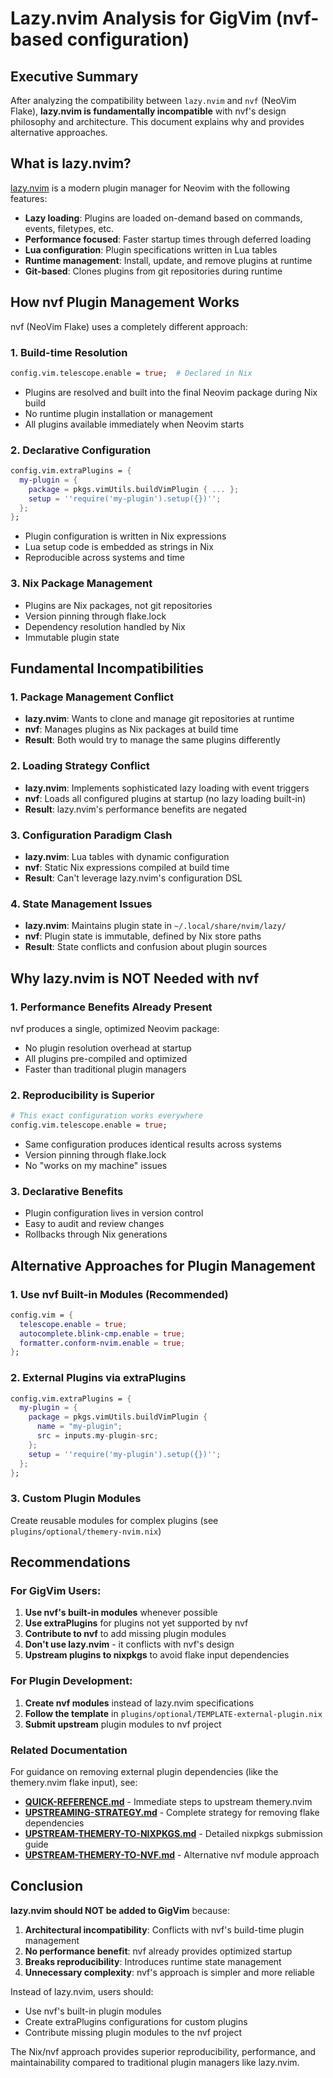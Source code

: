 # Lazy.nvim Analysis for GigVim (nvf-based configuration)

## Executive Summary

After analyzing the compatibility between `lazy.nvim` and `nvf` (NeoVim Flake), **lazy.nvim is fundamentally incompatible** with nvf's design philosophy and architecture. This document explains why and provides alternative approaches.

## What is lazy.nvim?

[lazy.nvim](https://github.com/folke/lazy.nvim) is a modern plugin manager for Neovim with the following features:
- **Lazy loading**: Plugins are loaded on-demand based on commands, events, filetypes, etc.
- **Performance focused**: Faster startup times through deferred loading
- **Lua configuration**: Plugin specifications written in Lua tables
- **Runtime management**: Install, update, and remove plugins at runtime
- **Git-based**: Clones plugins from git repositories during runtime

## How nvf Plugin Management Works

nvf (NeoVim Flake) uses a completely different approach:

### 1. **Build-time Resolution**
```nix
config.vim.telescope.enable = true;  # Declared in Nix
```
- Plugins are resolved and built into the final Neovim package during Nix build
- No runtime plugin installation or management
- All plugins available immediately when Neovim starts

### 2. **Declarative Configuration**
```nix
config.vim.extraPlugins = {
  my-plugin = {
    package = pkgs.vimUtils.buildVimPlugin { ... };
    setup = ''require('my-plugin').setup({})'';
  };
};
```
- Plugin configuration is written in Nix expressions
- Lua setup code is embedded as strings in Nix
- Reproducible across systems and time

### 3. **Nix Package Management**
- Plugins are Nix packages, not git repositories
- Version pinning through flake.lock
- Dependency resolution handled by Nix
- Immutable plugin state

## Fundamental Incompatibilities

### 1. **Package Management Conflict**
- **lazy.nvim**: Wants to clone and manage git repositories at runtime
- **nvf**: Manages plugins as Nix packages at build time
- **Result**: Both would try to manage the same plugins differently

### 2. **Loading Strategy Conflict**
- **lazy.nvim**: Implements sophisticated lazy loading with event triggers
- **nvf**: Loads all configured plugins at startup (no lazy loading built-in)
- **Result**: lazy.nvim's performance benefits are negated

### 3. **Configuration Paradigm Clash**
- **lazy.nvim**: Lua tables with dynamic configuration
- **nvf**: Static Nix expressions compiled at build time
- **Result**: Can't leverage lazy.nvim's configuration DSL

### 4. **State Management Issues**
- **lazy.nvim**: Maintains plugin state in `~/.local/share/nvim/lazy/`
- **nvf**: Plugin state is immutable, defined by Nix store paths
- **Result**: State conflicts and confusion about plugin sources

## Why lazy.nvim is NOT Needed with nvf

### 1. **Performance Benefits Already Present**
nvf produces a single, optimized Neovim package:
- No plugin resolution overhead at startup
- All plugins pre-compiled and optimized
- Faster than traditional plugin managers

### 2. **Reproducibility is Superior**
```nix
# This exact configuration works everywhere
config.vim.telescope.enable = true;
```
- Same configuration produces identical results across systems
- Version pinning through flake.lock
- No "works on my machine" issues

### 3. **Declarative Benefits**
- Plugin configuration lives in version control
- Easy to audit and review changes
- Rollbacks through Nix generations

## Alternative Approaches for Plugin Management

### 1. **Use nvf Built-in Modules (Recommended)**
```nix
config.vim = {
  telescope.enable = true;
  autocomplete.blink-cmp.enable = true;
  formatter.conform-nvim.enable = true;
};
```

### 2. **External Plugins via extraPlugins**
```nix
config.vim.extraPlugins = {
  my-plugin = {
    package = pkgs.vimUtils.buildVimPlugin {
      name = "my-plugin";
      src = inputs.my-plugin-src;
    };
    setup = ''require('my-plugin').setup({})'';
  };
};
```

### 3. **Custom Plugin Modules**
Create reusable modules for complex plugins (see `plugins/optional/themery-nvim.nix`)

## Recommendations

### For GigVim Users:
1. **Use nvf's built-in modules** whenever possible
2. **Use extraPlugins** for plugins not yet supported by nvf
3. **Contribute to nvf** to add missing plugin modules
4. **Don't use lazy.nvim** - it conflicts with nvf's design
5. **Upstream plugins to nixpkgs** to avoid flake input dependencies

### For Plugin Development:
1. **Create nvf modules** instead of lazy.nvim specifications
2. **Follow the template** in `plugins/optional/TEMPLATE-external-plugin.nix`
3. **Submit upstream** plugin modules to nvf project

### Related Documentation

For guidance on removing external plugin dependencies (like the themery.nvim flake input), see:

- **[QUICK-REFERENCE.md](./QUICK-REFERENCE.md)** - Immediate steps to upstream themery.nvim
- **[UPSTREAMING-STRATEGY.md](./UPSTREAMING-STRATEGY.md)** - Complete strategy for removing flake dependencies
- **[UPSTREAM-THEMERY-TO-NIXPKGS.md](./UPSTREAM-THEMERY-TO-NIXPKGS.md)** - Detailed nixpkgs submission guide
- **[UPSTREAM-THEMERY-TO-NVF.md](./UPSTREAM-THEMERY-TO-NVF.md)** - Alternative nvf module approach

## Conclusion

**lazy.nvim should NOT be added to GigVim** because:

1. **Architectural incompatibility**: Conflicts with nvf's build-time plugin management
2. **No performance benefit**: nvf already provides optimized startup
3. **Breaks reproducibility**: Introduces runtime state management
4. **Unnecessary complexity**: nvf's approach is simpler and more reliable

Instead of lazy.nvim, users should:
- Use nvf's built-in plugin modules
- Create extraPlugins configurations for custom plugins
- Contribute missing plugin modules to the nvf project

The Nix/nvf approach provides superior reproducibility, performance, and maintainability compared to traditional plugin managers like lazy.nvim.